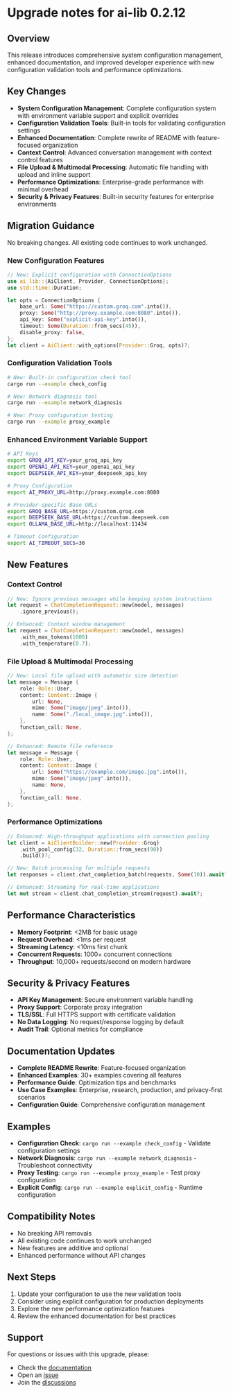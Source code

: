 # Upgrade notes for ai-lib 0.2.12

## Overview
This release introduces comprehensive system configuration management, enhanced documentation, and improved developer experience with new configuration validation tools and performance optimizations.

## Key Changes
- **System Configuration Management**: Complete configuration system with environment variable support and explicit overrides
- **Configuration Validation Tools**: Built-in tools for validating configuration settings
- **Enhanced Documentation**: Complete rewrite of README with feature-focused organization
- **Context Control**: Advanced conversation management with context control features
- **File Upload & Multimodal Processing**: Automatic file handling with upload and inline support
- **Performance Optimizations**: Enterprise-grade performance with minimal overhead
- **Security & Privacy Features**: Built-in security features for enterprise environments

## Migration Guidance
No breaking changes. All existing code continues to work unchanged.

### New Configuration Features
```rust
// New: Explicit configuration with ConnectionOptions
use ai_lib::{AiClient, Provider, ConnectionOptions};
use std::time::Duration;

let opts = ConnectionOptions {
    base_url: Some("https://custom.groq.com".into()),
    proxy: Some("http://proxy.example.com:8080".into()),
    api_key: Some("explicit-api-key".into()),
    timeout: Some(Duration::from_secs(45)),
    disable_proxy: false,
};
let client = AiClient::with_options(Provider::Groq, opts)?;
```

### Configuration Validation Tools
```bash
# New: Built-in configuration check tool
cargo run --example check_config

# New: Network diagnosis tool
cargo run --example network_diagnosis

# New: Proxy configuration testing
cargo run --example proxy_example
```

### Enhanced Environment Variable Support
```bash
# API Keys
export GROQ_API_KEY=your_groq_api_key
export OPENAI_API_KEY=your_openai_api_key
export DEEPSEEK_API_KEY=your_deepseek_api_key

# Proxy Configuration
export AI_PROXY_URL=http://proxy.example.com:8080

# Provider-specific Base URLs
export GROQ_BASE_URL=https://custom.groq.com
export DEEPSEEK_BASE_URL=https://custom.deepseek.com
export OLLAMA_BASE_URL=http://localhost:11434

# Timeout Configuration
export AI_TIMEOUT_SECS=30
```

## New Features

### Context Control
```rust
// New: Ignore previous messages while keeping system instructions
let request = ChatCompletionRequest::new(model, messages)
    .ignore_previous();

// Enhanced: Context window management
let request = ChatCompletionRequest::new(model, messages)
    .with_max_tokens(1000)
    .with_temperature(0.7);
```

### File Upload & Multimodal Processing
```rust
// New: Local file upload with automatic size detection
let message = Message {
    role: Role::User,
    content: Content::Image {
        url: None,
        mime: Some("image/jpeg".into()),
        name: Some("./local_image.jpg".into()),
    },
    function_call: None,
};

// Enhanced: Remote file reference
let message = Message {
    role: Role::User,
    content: Content::Image {
        url: Some("https://example.com/image.jpg".into()),
        mime: Some("image/jpeg".into()),
        name: None,
    },
    function_call: None,
};
```

### Performance Optimizations
```rust
// Enhanced: High-throughput applications with connection pooling
let client = AiClientBuilder::new(Provider::Groq)
    .with_pool_config(32, Duration::from_secs(90))
    .build()?;

// New: Batch processing for multiple requests
let responses = client.chat_completion_batch(requests, Some(10)).await?;

// Enhanced: Streaming for real-time applications
let mut stream = client.chat_completion_stream(request).await?;
```

## Performance Characteristics
- **Memory Footprint**: <2MB for basic usage
- **Request Overhead**: <1ms per request
- **Streaming Latency**: <10ms first chunk
- **Concurrent Requests**: 1000+ concurrent connections
- **Throughput**: 10,000+ requests/second on modern hardware

## Security & Privacy Features
- **API Key Management**: Secure environment variable handling
- **Proxy Support**: Corporate proxy integration
- **TLS/SSL**: Full HTTPS support with certificate validation
- **No Data Logging**: No request/response logging by default
- **Audit Trail**: Optional metrics for compliance

## Documentation Updates
- **Complete README Rewrite**: Feature-focused organization
- **Enhanced Examples**: 30+ examples covering all features
- **Performance Guide**: Optimization tips and benchmarks
- **Use Case Examples**: Enterprise, research, production, and privacy-first scenarios
- **Configuration Guide**: Comprehensive configuration management

## Examples
- **Configuration Check**: `cargo run --example check_config` - Validate configuration settings
- **Network Diagnosis**: `cargo run --example network_diagnosis` - Troubleshoot connectivity
- **Proxy Testing**: `cargo run --example proxy_example` - Test proxy configuration
- **Explicit Config**: `cargo run --example explicit_config` - Runtime configuration

## Compatibility Notes
- No breaking API removals
- All existing code continues to work unchanged
- New features are additive and optional
- Enhanced performance without API changes

## Next Steps
1. Update your configuration to use the new validation tools
2. Consider using explicit configuration for production deployments
3. Explore the new performance optimization features
4. Review the enhanced documentation for best practices

## Support
For questions or issues with this upgrade, please:
- Check the [documentation](https://docs.rs/ai-lib)
- Open an [issue](https://github.com/hiddenpath/ai-lib/issues)
- Join the [discussions](https://github.com/hiddenpath/ai-lib/discussions)
